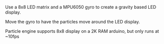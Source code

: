 Use a 8x8 LED matrix and a MPU6050 gyro to create a gravity based LED display.

Move the gyro to have the particles move around the LED display.

Particle engine supports 8x8 display on a 2K RAM arduino, but only runs at ~10fps

